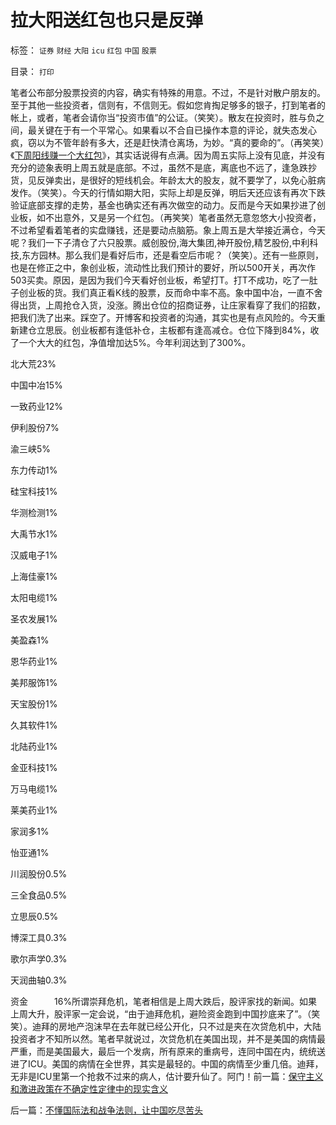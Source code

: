 # 拉大阳送红包也只是反弹

标签： `证券` `财经` `大阳` `icu` `红包` `中国` `股票` 

目录： `打印`

笔者公布部分股票投资的内容，确实有特殊的用意。不过，不是针对散户朋友的。至于其他一些投资者，信则有，不信则无。假如您肯掏足够多的银子，打到笔者的帐上，或者，笔者会请你当“投资市值”的公证。（笑笑）。散友在投资时，胜与负之间，最关键在于有一个平常心。如果看以不合自已操作本意的评论，就失态发心疯，窃以为不管年龄有多大，还是赶快清仓离场，为妙。“真的要命的”。（再笑笑）《[下周阳线赚一个大红包](../../../2009/11/27/下周阳线再赚一个大红包.md)》，其实话说得有点满。因为周五实际上没有见底，并没有充分的迹象表明上周五就是底部。不过，虽然不是底，离底也不远了，逢急跌抄货，见反弹卖出，是很好的短线机会。年龄太大的股友，就不要学了，以免心脏病发作。（笑笑）。今天的行情如期大阳，实际上却是反弹，明后天还应该有再次下跌验证底部支撑的走势，基金也确实还有再次做空的动力。反而是今天如果抄进了创业板，如不出意外，又是另一个红包。（再笑笑）笔者虽然无意忽悠大小投资者，不过希望看着笔者的实盘赚钱，还是要动点脑筋。象上周五是大举接近满仓，今天呢？我们一下子清仓了六只股票。威创股份,海大集团,神开股份,精艺股份,中利科技,东方园林。那么我们是看好后市，还是看空后市呢？（笑笑）。还有一些原则，也是在修正之中，象创业板，流动性比我们预计的要好，所以500开关，再次作503买卖。原因，是因为我们今天看好创业板，希望打T。打T不成功，吃了一肚子创业板的货。我们真正看K线的股票，反而命中率不高。象中国中冶，一直不舍得出货，上周抢仓入货，没涨。腾出仓位的招商证券，让庄家看穿了我们的招数，把我们洗了出来。踩空了。开博客和投资者的沟通，其实也是有点风险的。今天重新建仓立思辰。创业板都有逢低补仓，主板都有逢高减仓。仓位下降到84%，收了一个大大的红包，净值增加达5%。今年利润达到了300%。

北大荒23%

中国中冶15%

一致药业12%

伊利股份7%

渝三峡5%

东力传动1%

硅宝科技1%

华测检测1%

大禹节水1%

汉威电子1%

上海佳豪1%

太阳电缆1%

圣农发展1%

美盈森1%

恩华药业1%

美邦服饰1%

天宝股份1%

久其软件1%

北陆药业1%

金亚科技1%

万马电缆1%

莱美药业1%

家润多1%

怡亚通1%

川润股份0.5%

三全食品0.5%

立思辰0.5%

博深工具0.3%

歌尔声学0.3%

天润曲轴0.3%

资金　　　16%所谓崇拜危机，笔者相信是上周大跌后，股评家找的新闻。如果上周大升，股评家一定会说，“由于迪拜危机，避险资金跑到中国抄底来了”。（笑笑）。迪拜的房地产泡沫早在去年就已经公开化，只不过是夹在次贷危机中，大陆投资者才不知所以然。笔者早就说过，次贷危机在美国出现，并不是美国的病情最严重，而是美国最大，最后一个发病，所有原来的重病号，连同中国在内，统统送进了ICU。美国的病情在全世界，其实是最轻的。中国的病情至少重几倍。迪拜，无非是ICU里第一个抢救不过来的病人，估计要升仙了。阿门！前一篇：[保守主义和激进政策在不确定性定律中的现实含义](../../../2009/11/30/保守主义和激进政策在不确定性定律中的现实含义.md)

后一篇：[不懂国际法和战争法则，让中国吃尽苦头](../../../2009/11/30/不懂国际法和战争法则，让中国吃尽苦头.md)